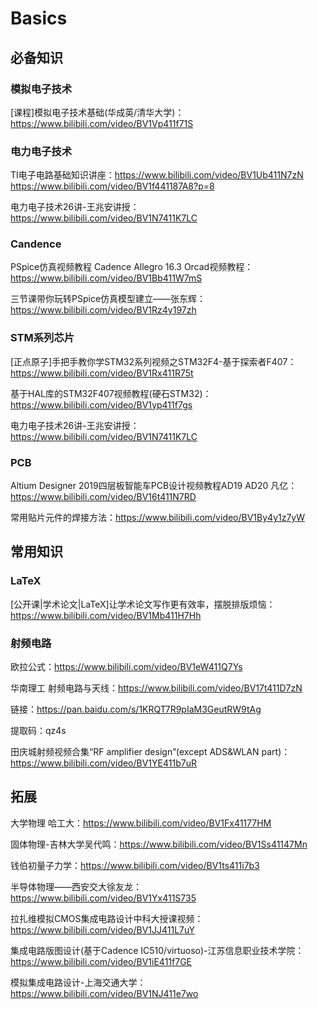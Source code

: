 # Basics
## 必备知识

### 模拟电子技术
[课程]模拟电子技术基础(华成英/清华大学)：https://www.bilibili.com/video/BV1Vp411f71S

### 电力电子技术
TI电子电路基础知识讲座：https://www.bilibili.com/video/BV1Ub411N7zN https://www.bilibili.com/video/BV1f441187A8?p=8

电力电子技术26讲-王兆安讲授：https://www.bilibili.com/video/BV1N7411K7LC

### Candence
PSpice仿真视频教程 Cadence Allegro 16.3 Orcad视频教程：https://www.bilibili.com/video/BV1Bb411W7mS

三节课带你玩转PSpice仿真模型建立——张东辉：https://www.bilibili.com/video/BV1Rz4y197zh
### STM系列芯片
[正点原子]手把手教你学STM32系列视频之STM32F4-基于探索者F407：https://www.bilibili.com/video/BV1Rx411R75t 

基于HAL库的STM32F407视频教程(硬石STM32)：https://www.bilibili.com/video/BV1yp411f7gs

电力电子技术26讲-王兆安讲授：https://www.bilibili.com/video/BV1N7411K7LC
### PCB
Altium Designer 2019四层板智能车PCB设计视频教程AD19 AD20 凡亿：https://www.bilibili.com/video/BV16t411N7RD

常用贴片元件的焊接方法：https://www.bilibili.com/video/BV1By4y1z7yW


## 常用知识
### LaTeX
[公开课|学术论文|LaTeX]让学术论文写作更有效率，摆脱排版烦恼：https://www.bilibili.com/video/BV1Mb411H7Hh

### 射频电路
欧拉公式：https://www.bilibili.com/video/BV1eW411Q7Ys

华南理工 射频电路与天线：https://www.bilibili.com/video/BV17t411D7zN

链接：https://pan.baidu.com/s/1KRQT7R9pIaM3GeutRW9tAg

提取码：qz4s

田庆城射频视频合集“RF amplifier design”(except ADS&WLAN part)：https://www.bilibili.com/video/BV1YE411b7uR

## 拓展
大学物理 哈工大：https://www.bilibili.com/video/BV1Fx41177HM

固体物理-吉林大学吴代鸣：https://www.bilibili.com/video/BV1Ss41147Mn

钱伯初量子力学：https://www.bilibili.com/video/BV1ts411i7b3

半导体物理——西安交大徐友龙：https://www.bilibili.com/video/BV1Yx411S735

拉扎维模拟CMOS集成电路设计中科大授课视频：https://www.bilibili.com/video/BV1JJ411L7uY

集成电路版图设计(基于Cadence IC510/virtuoso)-江苏信息职业技术学院：https://www.bilibili.com/video/BV1iE411f7GE

模拟集成电路设计-上海交通大学：https://www.bilibili.com/video/BV1NJ411e7wo

